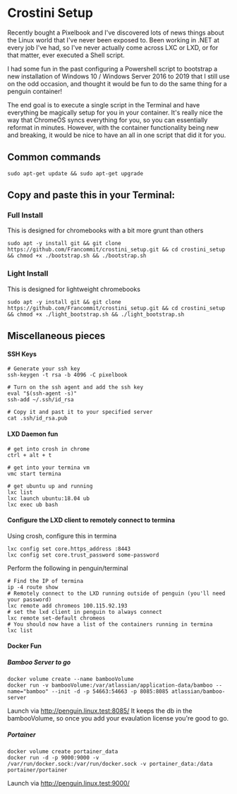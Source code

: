 # Crostini Setup

Recently bought a Pixelbook and I've discovered lots of news things about the Linux world that I've never been exposed to. Been working in .NET at every job I've had, so I've never actually come across LXC or LXD, or for that matter, ever executed a Shell script. 

I had some fun in the past configuring a Powershell script to bootstrap a new installation of Windows 10 / Windows Server 2016 to 2019 that I still use on the odd occasion, and thought it would be fun to do the same thing for a penguin container!

The end goal is to execute a single script in the Terminal and have everything be magically setup for you in your container. It's really nice the way that ChromeOS syncs everything for you, so you can essentially reformat in minutes. However, with the container functionality being new and breaking, it would be nice to have an all in one script that did it for you.

## Common commands
```
sudo apt-get update && sudo apt-get upgrade
```

## Copy and paste this in your Terminal:

### Full Install
This is designed for chromebooks with a bit more grunt than others 
```
sudo apt -y install git && git clone https://github.com/Francommit/crostini_setup.git && cd crostini_setup && chmod +x ./bootstrap.sh && ./bootstrap.sh
```

### Light Install
This is designed for lightweight chromebooks 
```
sudo apt -y install git && git clone https://github.com/Francommit/crostini_setup.git && cd crostini_setup && chmod +x ./light_bootstrap.sh && ./light_bootstrap.sh
```


## Miscellaneous pieces

#### SSH Keys
```
# Generate your ssh key
ssh-keygen -t rsa -b 4096 -C pixelbook

# Turn on the ssh agent and add the ssh key
eval "$(ssh-agent -s)"
ssh-add ~/.ssh/id_rsa

# Copy it and past it to your specified server
cat .ssh/id_rsa.pub
```

#### LXD Daemon fun
````
# get into crosh in chrome
ctrl + alt + t

# get into your termina vm
vmc start termina

# get ubuntu up and running
lxc list
lxc launch ubuntu:18.04 ub
lxc exec ub bash
````

#### Configure the LXD client to remotely connect to termina
Using crosh, configure this in termina
````
lxc config set core.https_address :8443
lxc config set core.trust_password some-password
````

Perform the following in penguin/terminal
````
# Find the IP of termina
ip -4 route show
# Remotely connect to the LXD running outside of penguin (you'll need your password)
lxc remote add chromeos 100.115.92.193
# set the lxd client in penguin to always connect
lxc remote set-default chromeos 
# You should now have a list of the containers running in termina
lxc list
````

#### Docker Fun

##### Bamboo Server to go
```
docker volume create --name bambooVolume
docker run -v bambooVolume:/var/atlassian/application-data/bamboo --name="bamboo" --init -d -p 54663:54663 -p 8085:8085 atlassian/bamboo-server
```
Launch via http://penguin.linux.test:8085/
It keeps the db in the bambooVolume, so once you add your evaulation license you're good to go.


##### Portainer
```
docker volume create portainer_data
docker run -d -p 9000:9000 -v /var/run/docker.sock:/var/run/docker.sock -v portainer_data:/data portainer/portainer
```
Launch via http://penguin.linux.test:9000/
